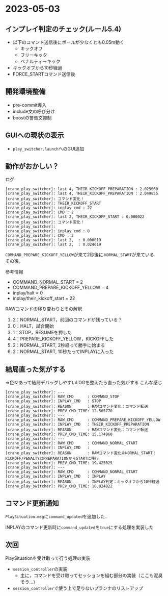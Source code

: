 # 2023-05-03

## インプレイ判定のチェック(ルール5.4)

- 以下のコマンド送信後にボールが少なくとも0.05m動く
  - キックオフ
  - フリーキック
  - ペナルティーキック
- キックオフから10秒経過
- FORCE_STARTコマンド送信後

## 開発環境整備

- pre-commit導入
- include文の呼び分け
- boostの警告文抑制

## GUIへの現状の表示

- `play_switcher.launch`へのGUI追加

## 動作がおかしい？

ログ

```text
[crane_play_switcher]: last 4, THEIR_KICKOFF_PREPARATION : 2.025060
[crane_play_switcher]: last 4, THEIR_KICKOFF_PREPARATION : 2.049855
[crane_play_switcher]: コマンド変化！
[crane_play_switcher]: THEIR_KICKOFF_START
[crane_play_switcher]: inplay cmd : 22
[crane_play_switcher]: CMD : 2
[crane_play_switcher]: last 2, THEIR_KICKOFF_START : 0.000022
[crane_play_switcher]: コマンド変化！
[crane_play_switcher]:
[crane_play_switcher]: inplay cmd : 0
[crane_play_switcher]: CMD : 2
[crane_play_switcher]: last 2,  : 0.000019
[crane_play_switcher]: last 2,  : 0.024619
```

`COMMAND_PREPARE_KICKOFF_YELLOW`が来て2秒後に `NORMAL_START`が来ている  
その後，

参考情報

- COMMAND_NORMAL_START = 2
- COMMAND_PREPARE_KICKOFF_YELLOW = 4
- inplay/halt = 0
- inplay/their_kickoff_start = 22

RAWコマンドの移り変わりとその解釈

1. 2：NORMAL_START，前回のコマンドが残っている？
2. 0：HALT，試合開始
3. 1：STOP，RESUMEを押した
4. 4：PREPARE_KICKOFF_YELLOW，KICKOFFした
5. 2：NORMAL_START, 2秒経って勝手に始まる
6. 2：NORMAL_START, 10秒たってINPLAYに入った

## 結局直った気がする

⇒色々あって結局デバッグしやすいLOGを整えたら直った気がする
こんな感じ

```text
[crane_play_switcher]: ---
[crane_play_switcher]: RAW_CMD      : COMMAND_STOP
[crane_play_switcher]: INPLAY_CMD   : STOP
[crane_play_switcher]: REASON       : RAWコマンド変化：コマンド転送
[crane_play_switcher]: PREV_CMD_TIME: 12.505770
[crane_play_switcher]: ---
[crane_play_switcher]: RAW_CMD      : COMMAND_PREPARE_KICKOFF_YELLOW
[crane_play_switcher]: INPLAY_CMD   : THEIR_KICKOFF_PREPARATION
[crane_play_switcher]: REASON       : RAWコマンド変化：コマンド転送
[crane_play_switcher]: PREV_CMD_TIME: 15.174960
[crane_play_switcher]: ---
[crane_play_switcher]: RAW_CMD      : COMMAND_NORMAL_START
[crane_play_switcher]: INPLAY_CMD   :
[crane_play_switcher]: REASON       : RAWコマンド変化＆NORMAL_START：KICKOFF/PENALTYはPREPARATIONからSTARTに移行
[crane_play_switcher]: PREV_CMD_TIME: 19.425025
[crane_play_switcher]: ---
[crane_play_switcher]: RAW_CMD      : COMMAND_NORMAL_START
[crane_play_switcher]: INPLAY_CMD   : INPLAY
[crane_play_switcher]: REASON       : INPLAY判定：キックオフから10秒経過
[crane_play_switcher]: PREV_CMD_TIME: 10.024822
```

## コマンド更新通知

`PlaySituation.msg`に`command_updated`を追加した．

INPLAYのコマンド更新時に`command_updated`を`true`にする処理を実装した

## 次回

PlaySituationを受け取って行う処理の実装

- `session_controller`の実装
  - 主に，コマンドを受け取ってセッションを組む部分の実装（ここも泥臭そう...）
- `session_controller`で使う上で足りないプランナのリストアップ
